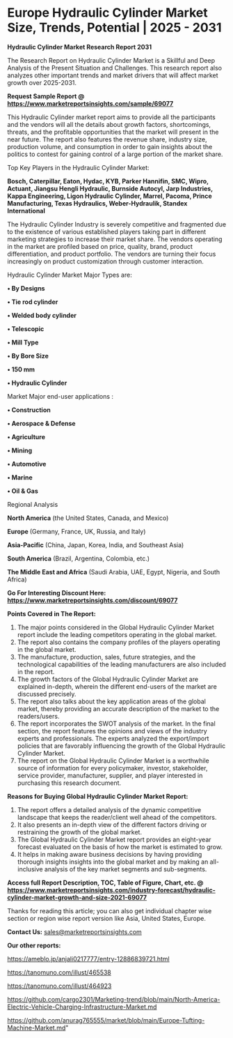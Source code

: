 # Europe Hydraulic Cylinder Market Size, Trends, Potential | 2025 - 2031

<strong>Hydraulic Cylinder Market Research Report 2031</strong>

The Research Report on Hydraulic Cylinder Market is a Skillful and Deep Analysis of the Present Situation and Challenges. This research report also analyzes other important trends and market drivers that will affect market growth over 2025-2031.

<strong>Request Sample Report @ <a href=https://www.marketreportsinsights.com/sample/69077>https://www.marketreportsinsights.com/sample/69077</a></strong>

This Hydraulic Cylinder market report aims to provide all the participants and the vendors will all the details about growth factors, shortcomings, threats, and the profitable opportunities that the market will present in the near future. The report also features the revenue share, industry size, production volume, and consumption in order to gain insights about the politics to contest for gaining control of a large portion of the market share.

Top Key Players in the Hydraulic Cylinder Market:

<strong>Bosch, Caterpillar, Eaton, Hydac, KYB, Parker Hannifin, SMC, Wipro, Actuant, Jiangsu Hengli Hydraulic, Burnside Autocyl, Jarp Industries, Kappa Engineering, Ligon Hydraulic Cylinder, Marrel, Pacoma, Prince Manufacturing, Texas Hydraulics, Weber-Hydraulik, Standex International</strong>

The Hydraulic Cylinder Industry is severely competitive and fragmented due to the existence of various established players taking part in different marketing strategies to increase their market share. The vendors operating in the market are profiled based on price, quality, brand, product differentiation, and product portfolio. The vendors are turning their focus increasingly on product customization through customer interaction.

Hydraulic Cylinder Market Major Types are:

<strong>• By Designs

• Tie rod cylinder

• Welded body cylinder

• Telescopic

• Mill Type

• By Bore Size

• 150 mm

• Hydraulic Cylinder</strong>

Market Major end-user applications :

<strong>• Construction

• Aerospace & Defense

• Agriculture

• Mining

• Automotive

• Marine

• Oil & Gas</strong>

Regional Analysis

</u><strong><b>North America</b></strong> (the United States, Canada, and Mexico)

<strong><b>Europe </b></strong>(Germany, France, UK, Russia, and Italy)

<strong><b>Asia-Pacific</b></strong> (China, Japan, Korea, India, and Southeast Asia)

<strong><b>South America</b></strong> (Brazil, Argentina, Colombia, etc.)

<strong><b>The Middle East and Africa</b></strong> (Saudi Arabia, UAE, Egypt, Nigeria, and South Africa)

<strong>Go For Interesting Discount Here: <a href=https://www.marketreportsinsights.com/discount/69077>https://www.marketreportsinsights.com/discount/69077</a></strong>

<strong>Points Covered in The Report:</strong>
<ol>
  <li>The major points considered in the Global Hydraulic Cylinder Market report include the leading competitors operating in the global market.</li>
  <li>The report also contains the company profiles of the players operating in the global market.</li>
  <li>The manufacture, production, sales, future strategies, and the technological capabilities of the leading manufacturers are also included in the report.</li>
  <li>The growth factors of the Global Hydraulic Cylinder Market are explained in-depth, wherein the different end-users of the market are discussed precisely.</li>
  <li>The report also talks about the key application areas of the global market, thereby providing an accurate description of the market to the readers/users.</li>
  <li>The report incorporates the SWOT analysis of the market. In the final section, the report features the opinions and views of the industry experts and professionals. The experts analyzed the export/import policies that are favorably influencing the growth of the Global Hydraulic Cylinder Market.</li>
  <li>The report on the Global Hydraulic Cylinder Market is a worthwhile source of information for every policymaker, investor, stakeholder, service provider, manufacturer, supplier, and player interested in purchasing this research document.</li>
</ol>
<strong>Reasons for Buying Global Hydraulic Cylinder Market Report:</strong>

<ol>
  <li>The report offers a detailed analysis of the dynamic competitive landscape that keeps the reader/client well ahead of the competitors.</li>
  <li>It also presents an in-depth view of the different factors driving or restraining the growth of the global market.</li>
  <li>The Global Hydraulic Cylinder Market report provides an eight-year forecast evaluated on the basis of how the market is estimated to grow.</li>
  <li>It helps in making aware business decisions by having providing thorough insights insights into the global market and by making an all-inclusive analysis of the key market segments and sub-segments.</li>
</ol>
<strong>Access full Report Description, TOC, Table of Figure, Chart, etc. @ <a href=https://www.marketreportsinsights.com/industry-forecast/hydraulic-cylinder-market-growth-and-size-2021-69077>https://www.marketreportsinsights.com/industry-forecast/hydraulic-cylinder-market-growth-and-size-2021-69077</a></strong>


Thanks for reading this article; you can also get individual chapter wise section or region wise report version like Asia, United States, Europe.

<strong>Contact Us:</strong>
sales@marketreportsinsights.com

<strong>Our other reports:</strong>

<a href=https://ameblo.jp/anjali0217777/entry-12886839721.html>https://ameblo.jp/anjali0217777/entry-12886839721.html</a>

<a href=https://tanomuno.com/illust/465538>https://tanomuno.com/illust/465538</a>

<a href=https://tanomuno.com/illust/464923>https://tanomuno.com/illust/464923</a>

<a href=https://github.com/cargo2301/Marketing-trend/blob/main/North-America-Electric-Vehicle-Charging-Infrastructure-Market.md>https://github.com/cargo2301/Marketing-trend/blob/main/North-America-Electric-Vehicle-Charging-Infrastructure-Market.md</a>

<a href=https://github.com/anurag765555/market/blob/main/Europe-Tufting-Machine-Market.md>https://github.com/anurag765555/market/blob/main/Europe-Tufting-Machine-Market.md</a>"
